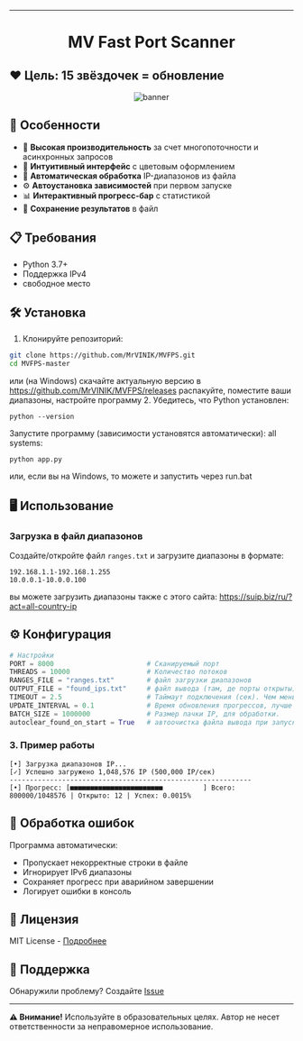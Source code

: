 ************
<div align="center">
  <h1>MV Fast Port Scanner</h1>
</div>

## ❤️ Цель: 15 звёздочек = обновление

<div align="center">
    <img src="https://github.com/user-attachments/assets/eb6c1441-a428-4e92-8918-63fdc654dc10" alt="banner" />
</div>


## 🌟 Особенности

- 🚀 **Высокая производительность** за счет многопоточности и асинхронных запросов
- 🎨 **Интуитивный интерфейс** с цветовым оформлением
- 📁 **Автоматическая обработка** IP-диапазонов из файла
- ⚙️ **Автоустановка зависимостей** при первом запуске
- 📊 **Интерактивный прогресс-бар** с статистикой
- 💾 **Сохранение результатов** в файл

## 📋 Требования

- Python 3.7+
- Поддержка IPv4
- свободное место

## 🛠️ Установка

1. Клонируйте репозиторий:
```bash
git clone https://github.com/MrVINIK/MVFPS.git
cd MVFPS-master
```
или (на Windows)
скачайте актуальную версию в https://github.com/MrVINIK/MVFPS/releases
распакуйте, поместите ваши диапазоны, настройте программу
2. Убедитесь, что Python установлен:
```
python --version
```

Запустите программу (зависимости установятся автоматически):
all systems:
```
python app.py
```
или, если вы на Windows, то можете и запустить через run.bat



## 🖥️ Использование

### Загрузка в файл диапазонов
Создайте/откройте файл `ranges.txt` и загрузите диапазоны в формате:
```text
192.168.1.1-192.168.1.255
10.0.0.1-10.0.0.100
```
вы можете загрузить диапазоны также с этого сайта: https://suip.biz/ru/?act=all-country-ip

## ⚙️ Конфигурация
```python
# Настройки
PORT = 8000                       # Сканируемый порт
THREADS = 10000                   # Количество потоков
RANGES_FILE = "ranges.txt"        # файл загрузки диапазонов
OUTPUT_FILE = "found_ips.txt"     # файл вывода (там, де порты открыты)
TIMEOUT = 2.5                     # Таймаут подключения (сек). Чем меньше время ожидания ответа от IP при сканировании, тем быстрее поток освободится
UPDATE_INTERVAL = 0.1             # Время обновления прогрессов, лучше не трогать
BATCH_SIZE = 1000000              # Размер пачки IP, для обработки.
autoclear_found_on_start = True   # автоочистка файла вывода при запуске. False - отключить
```

### 3. Пример работы
```
[•] Загрузка диапазонов IP...
[✓] Успешно загружено 1,048,576 IP (500,000 IP/сек)
------------------------------------------------------------
[•] Прогресс: [■■■■■■■■■■■■■■■■■■■■■■■          ] Всего: 800000/1048576 | Открыто: 12 | Успех: 0.0015%
```

## 🚨 Обработка ошибок
Программа автоматически:
- Пропускает некорректные строки в файле
- Игнорирует IPv6 диапазоны
- Сохраняет прогресс при аварийном завершении
- Логирует ошибки в консоль

## 📄 Лицензия
MIT License - [Подробнее](https://github.com/MrVINIK/MVFPS/blob/main/LICENSE)

## 📧 Поддержка
Обнаружили проблему? Создайте [Issue](https://github.com/MrVINIK/MVFPS/issues)

---

**⚠️ Внимание!** Используйте в образовательных целях. Автор не несет ответственности за неправомерное использование.
